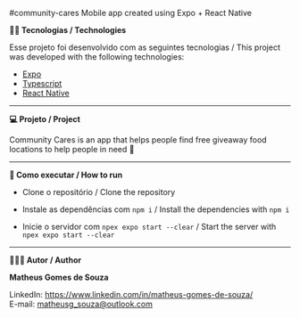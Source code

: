 #community-cares
Mobile app created using Expo + React Native


**👨‍💻 Tecnologias / Technologies**

Esse projeto foi desenvolvido com as seguintes tecnologias / This project was developed with the following technologies:

- [Expo](https://expo.dev/)
- [Typescript](https://www.typescriptlang.org/)
- [React Native](https://reactnative.dev/)


-----------------------------------------------------------------------------------------------------------------------------------------------------------------------------------

**💻 Projeto / Project**

Community Cares is an app that helps people find free giveaway food locations to help people in need 🧡

-----------------------------------------------------------------------------------------------------------------------------------------------------------------------------------

**🚀 Como executar / How to run**

- Clone o repositório / Clone the repository 

- Instale as dependências com `npm i` / Install the dependencies with `npm i`
- Inicie o servidor com `npex expo start --clear` / Start the server with `npex expo start --clear`

-----------------------------------------------------------------------------------------------------------------------------------------------------------------------------------

**🧑🏾‍💻 Autor / Author**

**Matheus Gomes de Souza**

LinkedIn: https://www.linkedin.com/in/matheus-gomes-de-souza/ <br/>
E-mail: matheusg_souza@outlook.com
